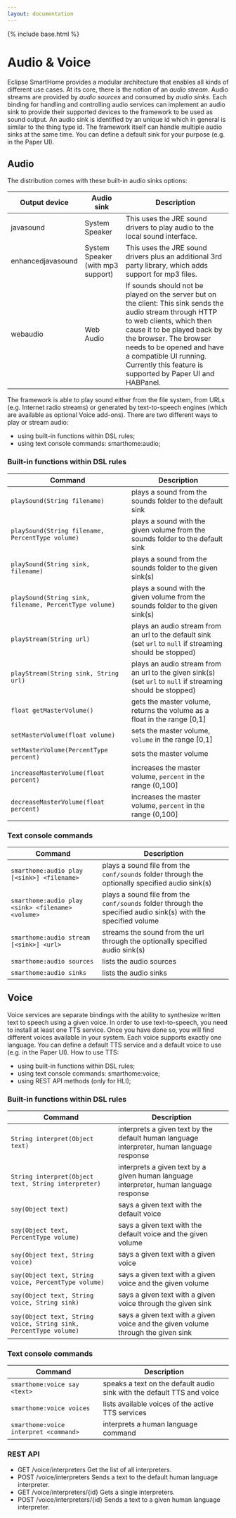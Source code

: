 ```yaml
---
layout: documentation
---
```


{% include base.html %}

# Audio & Voice

Eclipse SmartHome provides a modular architecture that enables all kinds of different use cases.
At its core, there is the notion of an _audio stream_.
Audio streams are provided by _audio sources_ and consumed by _audio sinks_.
Each binding for handling and controlling audio services can implement an audio sink to provide their supported devices to the framework to be used as sound output.
An audio sink is identified by an unique id which in general is similar to the thing type id.
The framework itself can handle multiple audio sinks at the same time.
You can define a default sink for your purpose (e.g. in the Paper UI).

## Audio

The distribution comes with these built-in audio sinks options:

| Output device     | Audio sink                        | Description                                                                                                                                                                                                                                                                                                        |
|-------------------|-----------------------------------|--------------------------------------------------------------------------------------------------------------------------------------------------------------------------------------------------------------------------------------------------------------------------------------------------------------------|
| javasound         | System Speaker                    | This uses the JRE sound drivers to play audio to the local sound interface.                                                                                                                                                                                                                                        |
| enhancedjavasound | System Speaker (with mp3 support) | This uses the JRE sound drivers plus an additional 3rd party library, which adds support for mp3 files.                                                                                                                                                                                                            |
| webaudio          | Web Audio                         | If sounds should not be played on the server but on the client: This sink sends the audio stream through HTTP to web clients, which then cause it to be played back by the browser. The browser needs to be opened and have a compatible UI running. Currently this feature is supported by Paper UI and HABPanel. |

The framework is able to play sound either from the file system, from URLs (e.g. Internet radio streams) or generated by text-to-speech engines (which are available as optional Voice add-ons).
There are two different ways to play or stream audio:

- using built-in functions within DSL rules;
- using text console commands: smarthome:audio;

### Built-in functions within DSL rules

| Command                                                | Description                                                                                                 |
|--------------------------------------------------------|-------------------------------------------------------------------------------------------------------------|
| `playSound(String filename)`                           | plays a sound from the sounds folder to the default sink                                                    |
| `playSound(String filename, PercentType volume)`       | plays a sound with the given volume from the sounds folder to the default sink                              |
| `playSound(String sink, filename)`                     | plays a sound from the sounds folder to the given sink(s)                                                   |
| `playSound(String sink, filename, PercentType volume)` | plays a sound with the given volume from the sounds folder to the given sink(s)                             |
| `playStream(String url)`                               | plays an audio stream from an url to the default sink (set `url` to `null` if streaming should be stopped)  |
| `playStream(String sink, String url)`                  | plays an audio stream from an url to the given sink(s) (set `url` to `null` if streaming should be stopped) |
| `float getMasterVolume()`                              | gets the master volume, returns the volume as a float in the range [0,1]                                    |
| `setMasterVolume(float volume)`                        | sets the master volume, `volume` in the range [0,1]                                                         |
| `setMasterVolume(PercentType percent)`                 | sets the master volume                                                                                      |
| `increaseMasterVolume(float percent)`                  | increases the master volume, `percent` in the range (0,100]                                                 |
| `decreaseMasterVolume(float percent)`                  | increases the master volume, `percent` in the range (0,100]                                                 |

### Text console commands

| Command                                           | Description                                                                                                    |
|---------------------------------------------------|----------------------------------------------------------------------------------------------------------------|
| `smarthome:audio play [<sink>] <filename>`        | plays a sound file from the `conf/sounds` folder through the optionally specified audio sink(s)                |
| `smarthome:audio play <sink> <filename> <volume>` | plays a sound file from the `conf/sounds` folder through the specified audio sink(s) with the specified volume |
| `smarthome:audio stream [<sink>] <url>`           | streams the sound from the url through the optionally specified audio sink(s)                                  |
| `smarthome:audio sources`                         | lists the audio sources                                                                                        |
| `smarthome:audio sinks`                           | lists the audio sinks                                                                                          |

## Voice

Voice services are separate bindings with the ability to synthesize written text to speech using a given voice.
In order to use text-to-speech, you need to install at least one TTS service.
Once you have done so, you will find different voices available in your system.
Each voice supports exactly one language.
You can define a default TTS service and a default voice to use (e.g. in the Paper UI).
How to use TTS:

- using built-in functions within DSL rules;
- using text console commands: smarthome:voice;
- using REST API methods (only for HLI);

### Built-in functions within DSL rules

| Command                                                           | Description                                                                                |
|-------------------------------------------------------------------|--------------------------------------------------------------------------------------------|
| `String interpret(Object text)`                                   | interprets a given text by the default human language interpreter, human language response |
| `String interpret(Object text, String interpreter)`               | interprets a given text by a given human language interpreter, human language response     |
| `say(Object text)`                                                | says a given text with the default voice                                                   |
| `say(Object text, PercentType volume)`                            | says a given text with the default voice and the given volume                              |
| `say(Object text, String voice)`                                  | says a given text with a given voice                                                       |
| `say(Object text, String voice, PercentType volume)`              | says a given text with a given voice and the given volume                                  |
| `say(Object text, String voice, String sink)`                     | says a given text with a given voice through the given sink                                |
| `say(Object text, String voice, String sink, PercentType volume)` | says a given text with a given voice and the given volume through the given sink           |

### Text console commands

| Command                               | Description                                                            |
|---------------------------------------|------------------------------------------------------------------------|
| `smarthome:voice say <text>`          | speaks a text on the default audio sink with the default TTS and voice |
| `smarthome:voice voices`              | lists available voices of the active TTS services                      |
| `smarthome:voice interpret <command>` | interprets a human language command                                    |

### REST API

- GET /voice/interpreters Get the list of all interpreters.
- POST /voice/interpreters Sends a text to the default human language interpreter.
- GET /voice/interpreters/{id} Gets a single interpreters.
- POST /voice/interpreters/{id} Sends a text to a given human language interpreter.


